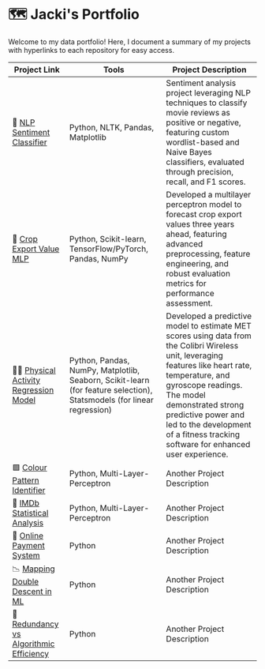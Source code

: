 # 🗺 Jacki's Portfolio

Welcome to my data portfolio! Here, I document a summary of my projects with hyperlinks to each repository for easy access.

| Project Link | Tools | Project Description | 
|---|---|---|
| 💬 [NLP Sentiment Classifier](https://github.com/jackiwynter/NLP-Sentiment-Classifier) | Python, NLTK, Pandas, Matplotlib | Sentiment analysis project leveraging NLP techniques to classify movie reviews as positive or negative, featuring custom wordlist-based and Naive Bayes classifiers, evaluated through precision, recall, and F1 scores. |
| 🌾 [Crop Export Value MLP](https://github.com/jackiwynter/Crop-Export-Value-MLP) | Python, Scikit-learn, TensorFlow/PyTorch, Pandas, NumPy| Developed a multilayer perceptron model to forecast crop export values three years ahead, featuring advanced preprocessing, feature engineering, and robust evaluation metrics for performance assessment. |
| 🚴‍♀️ [Physical Activity Regression Model](https://github.com/jackiwynter/Physical-Activity-Regression-Model) | Python, Pandas, NumPy, Matplotlib, Seaborn, Scikit-learn (for feature selection), Statsmodels (for linear regression) | Developed a predictive model to estimate MET scores using data from the Colibri Wireless unit, leveraging features like heart rate, temperature, and gyroscope readings. The model demonstrated strong predictive power and led to the development of a fitness tracking software for enhanced user experience. |
| 🟩 [Colour Pattern Identifier](https://github.com/jackiwynter/Colour-Pattern-Identifier) | Python, Multi-Layer-Perceptron | Another Project Description |
| 🍿 [IMDb Statistical Analysis](https://github.com/jackiwynter/IMDb-Statistical-Analysis) | Python, Multi-Layer-Perceptron | Another Project Description |
| 💸 [ Online Payment System]() | Python | Another Project Description |
| 📉 [Mapping Double Descent in ML]() | Python | Another Project Description |
| 🧠 [Redundancy vs Algorithmic Efficiency]() | Python | Another Project Description |
